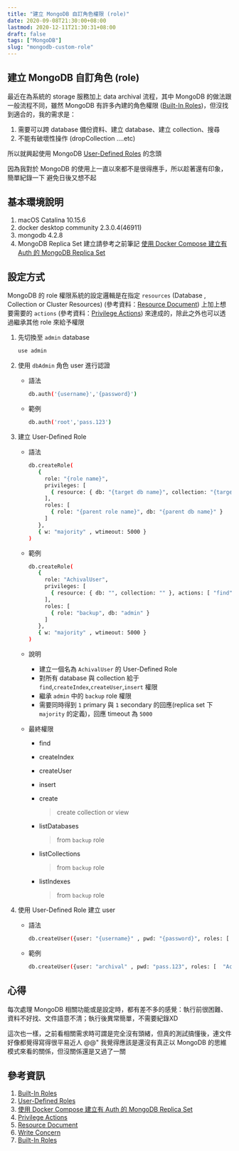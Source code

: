 ```yaml
---
title: "建立 MongoDB 自訂角色權限 (role)"
date: 2020-09-08T21:30:00+08:00
lastmod: 2020-12-11T21:30:31+08:00
draft: false
tags: ["MongoDB"]
slug: "mongodb-custom-role"
---
```


## 建立 MongoDB 自訂角色 (role)

最近在為系統的 storage 服務加上 data archival 流程，其中 MongoDB 的做法跟一般流程不同，雖然 MongoDB 有許多內建的角色權限 ([Built-In Roles](https://docs.mongodb.com/manual/reference/built-in-roles))，但沒找到適合的，我的需求是：

1. 需要可以跨 database 備份資料、建立 database、建立 collection、搜尋
2. 不能有破壞性操作 (dropCollection ....etc)
 
所以就興起使用 MongoDB [User-Defined Roles](https://docs.mongodb.com/manual/core/security-user-defined-roles/) 的念頭

因為我對於 MongoDB 的使用上一直以來都不是很得應手，所以趁著還有印象，簡單紀錄一下  避免日後又想不起

## 基本環境說明

1. macOS Catalina 10.15.6
2. docker desktop community 2.3.0.4(46911)
3. mongodb 4.2.8
4. MongoDB Replica Set 建立請參考之前筆記 [使用 Docker Compose 建立有 Auth 的 MongoDB Replica Set](/docker-compose-mongodb-replica-set-with-auth/)

## 設定方式

MongoDB 的 role 權限系統的設定邏輯是在指定 `resources` (Database , Collection or Cluster Resources) (參考資料：[Resource Document](https://docs.mongodb.com/manual/reference/resource-document/#resource-document)) 上加上想要需要的 `actions` (參考資料：[Privilege Actions](https://docs.mongodb.com/manual/reference/privilege-actions)) 來達成的，除此之外也可以透過繼承其他 role 來給予權限

1. 先切換至 `admin` database

    ```bash
    use admin
    ```

2. 使用 `dbAdmin` 角色 user 進行認證

    - 語法

        ```bash
        db.auth('{username}','{password}')
        ```

    - 範例

        ```bash
        db.auth('root','pass.123')
        ```

3. 建立 User-Defined Role

    - 語法

        ```bash
        db.createRole(
           {
             role: "{role name}",
             privileges: [
               { resource: { db: "{target db name}", collection: "{target collection name}" }, actions: ["{action name}"] }
             ],
             roles: [
               { role: "{parent role name}", db: "{parent db name}" }
             ]
           },
           { w: "majority" , wtimeout: 5000 }
        )
        ```

    - 範例

        ```bash
        db.createRole(
           {
             role: "AchivalUser",
             privileges: [
               { resource: { db: "", collection: "" }, actions: [ "find","createIndex","createUser","insert" ] }
             ],
             roles: [
               { role: "backup", db: "admin" }
             ]
           },
           { w: "majority" , wtimeout: 5000 }
        )
        ```

    - 說明

        - 建立一個名為 `AchivalUser` 的 User-Defined Role
        - 對所有 database 與 collection 給于 `find`,`createIndex`,`createUser`,`insert` 權限
        - 繼承 `admin` 中的 `backup` role 權限
        - 需要同時得到 `1` primary 與 `1` secondary 的回應(replica set 下 `majority` 的定義)，回應 timeout 為 `5000`

    - 最終權限

        - find
        - createIndex
        - createUser
        - insert
        - create

            > create collection or view

        - listDatabases

            > from `backup` role

        - listCollections

            > from `backup` role

        - listIndexes

            > from `backup` role

4. 使用 User-Defined Role 建立 user

    - 語法

        ```bash
        db.createUser({user: "{username}" , pwd: "{password}", roles: [  "{role name}" ]})
        ```

    - 範例

        ```bash
        db.createUser({user: "archival" , pwd: "pass.123", roles: [  "AchivalUser" ]})
        ```

## 心得

每次處理 MongoDB 相關功能或是設定時，都有差不多的感覺：執行前很困難、資料不好找、文件語意不清；執行後異常簡單，不需要紀錄XD

這次也一樣，之前看相關需求時可謂是完全沒有頭緒，但真的測試搞懂後，連文件好像都覺得寫得很平易近人 @@"   我覺得應該是還沒有真正以 MongoDB 的思維模式來看的關係，但沒關係還是又過了一關

## 參考資訊

1. [Built-In Roles](https://docs.mongodb.com/manual/reference/built-in-roles)
2. [User-Defined Roles](https://docs.mongodb.com/manual/core/security-user-defined-roles/)
3. [使用 Docker Compose 建立有 Auth 的 MongoDB Replica Set](/docker-compose-mongodb-replica-set-with-auth/)
4. [Privilege Actions](https://docs.mongodb.com/manual/reference/privilege-actions)
5. [Resource Document](https://docs.mongodb.com/manual/reference/resource-document/)
6. [Write Concern](https://docs.mongodb.com/manual/reference/write-concern/)
7. [Built-In Roles](https://docs.mongodb.com/manual/reference/built-in-roles)
